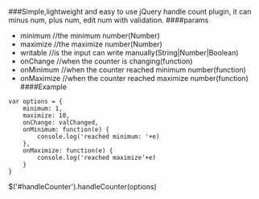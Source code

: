 ###Simple,lightweight and easy to use jQuery handle count plugin, it can minus num, plus num, edit num with validation.
####params
* minimum //the minimum number(Number)
* maximize //the maximize number(Number)
* writable //is the input can write manually(String|Number|Boolean)
* onChange //when the counter is changing(function)
* onMinimum //when the counter reached minimum number(function)
* onMaximize //when the counter reached maximize number(function)
####Example

```
var options = {
    minimum: 1,
    maximize: 10,
    onChange: valChanged,
    onMinimum: function(e) {
        console.log('reached minimum: '+e)
    },
    onMaximize: function(e) {
        console.log('reached maximize'+e)
    }
}
```
$('#handleCounter').handleCounter(options)
</code>


